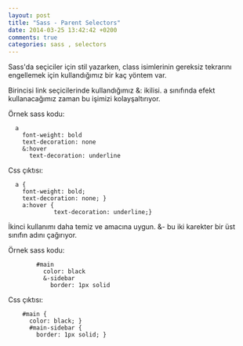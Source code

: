 ```yaml
---
layout: post
title: "Sass - Parent Selectors"
date: 2014-03-25 13:42:42 +0200
comments: true
categories: sass , selectors
---
```

Sass'da seçiciler için stil yazarken, class isimlerinin gereksiz tekrarını engellemek için kullandığımız bir kaç yöntem var.

Birincisi link seçicilerinde kullandığımız &: ikilisi. a sınıfında efekt kullanacağımız zaman bu işimizi kolayşaltırıyor.

Örnek sass kodu:



      a
        font-weight: bold
        text-decoration: none
        &:hover
          text-decoration: underline




Css çıktısı:

      a {
        font-weight: bold;
        text-decoration: none; }
        a:hover {
                 text-decoration: underline;}


İkinci kullanımı daha temiz ve amacına uygun. &- bu iki karekter bir üst sınıfın adını çağırıyor.

Örnek sass kodu:

            #main
              color: black
              &-sidebar
                border: 1px solid

Css çıktısı:

        #main {
          color: black; }
          #main-sidebar {
            border: 1px solid; }